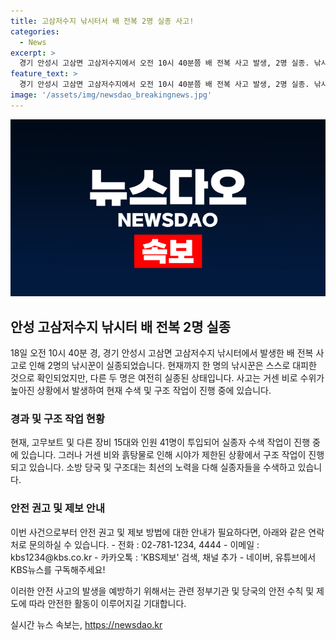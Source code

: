 ```yaml
---
title: 고삼저수지 낚시터서 배 전복 2명 실종 사고!
categories:
  - News
excerpt: >
  경기 안성시 고삼면 고삼저수지에서 오전 10시 40분쯤 배 전복 사고 발생, 2명 실종. 낚시꾼 1명은 스스로 대피, 다른 2명은 실종 중. 사고는 거센 비와 높아진 수위로 인해 수색 어려움. 소방 당국은 고무보트 등 15대와 41명을 동원해 수색 중. 시청자 제보 감사. KBS뉴스 구독 바랍니다. (문의: 02-781-1234, 4444, 이메일: kbs1234@kbs.co.kr)
feature_text: >
  경기 안성시 고삼면 고삼저수지에서 오전 10시 40분쯤 배 전복 사고 발생, 2명 실종. 낚시꾼 1명은 스스로 대피, 다른 2명은 실종 중. 사고는 거센 비와 높아진 수위로 인해 수색 어려움. 소방 당국은 고무보트 등 15대와 41명을 동원해 수색 중. 시청자 제보 감사. KBS뉴스 구독 바랍니다. (문의: 02-781-1234, 4444, 이메일: kbs1234@kbs.co.kr)
image: '/assets/img/newsdao_breakingnews.jpg'
---
```


<p><img src="/assets/img/newsdao_breakingnews.jpg" alt="flaretime 속보" /></p>

<h2>안성 고삼저수지 낚시터 배 전복 2명 실종</h2>

<p>18일 오전 10시 40분 경, 경기 안성시 고삼면 고삼저수지 낚시터에서 발생한 배 전복 사고로 인해 2명의 낚시꾼이 실종되었습니다. 현재까지 한 명의 낚시꾼은 스스로 대피한 것으로 확인되었지만, 다른 두 명은 여전히 실종된 상태입니다. 사고는 거센 비로 수위가 높아진 상황에서 발생하여 현재 수색 및 구조 작업이 진행 중에 있습니다.</p>

<h3>경과 및 구조 작업 현황</h3>

<p>현재, 고무보트 및 다른 장비 15대와 인원 41명이 투입되어 실종자 수색 작업이 진행 중에 있습니다. 그러나 거센 비와 흙탕물로 인해 시야가 제한된 상황에서 구조 작업이 진행되고 있습니다. 소방 당국 및 구조대는 최선의 노력을 다해 실종자들을 수색하고 있습니다.</p>

<h3>안전 권고 및 제보 안내</h3>

<p>이번 사건으로부터 안전 권고 및 제보 방법에 대한 안내가 필요하다면, 아래와 같은 연락처로 문의하실 수 있습니다.
- 전화 : 02-781-1234, 4444
- 이메일 : kbs1234@kbs.co.kr
- 카카오톡 : 'KBS제보' 검색, 채널 추가
- 네이버, 유튜브에서 KBS뉴스를 구독해주세요!</p>

<p>이러한 안전 사고의 발생을 예방하기 위해서는 관련 정부기관 및 당국의 안전 수칙 및 제도에 따라 안전한 활동이 이루어지길 기대합니다.</p>
실시간 뉴스 속보는, <a href="https://newsdao.kr" rel="dofollow">https://newsdao.kr</a>


